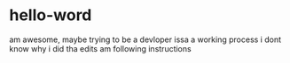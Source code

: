 # hello-word
am awesome, maybe
trying to be a devloper issa a working process
i dont know why i did tha edits am following instructions

